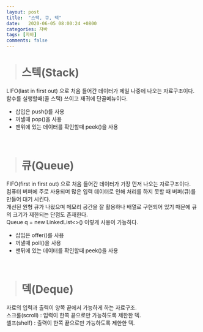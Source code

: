 ```yaml
---
layout: post
title:  "스택, 큐, 덱"
date:   2020-06-05 08:00:24 +0800
categories: 자바
tags: [자바]
comments: false
---
```


># 스텍(Stack)

LIFO(last in first out) 으로 처음 들어간 데이터가 제일 나중에 나오는 자료구조이다.
함수를 실행할때(콜 스택) 쓰이고 재귀에 단골메뉴이다.
- 삽입은 push()를 사용
- 꺼낼때 pop()을 사용
- 맨위에 있는 데이터를 확인할때 peek()을 사용

<br />

># 큐(Queue)

FIFO(first in first out) 으로 처음 들어간 데이터가 가장 먼저 나오는 자료구조이다.  
컴퓨터 버퍼에 주로 사용되며 많은 입력 데이터로 인해 처리를 하지 못할 때 버퍼(큐)를 만들어 대기 시킨다.  
개선된 원형 큐가 나왔으며 메모리 공간을 잘 활용하나 배열로 구현되어 있기 때문에 큐의 크기가 제한되는 단점도 존재한다.  
Queue q = new LinkedList<>() 이렇게 사용이 가능하다.
- 삽입은 offer()를 사용
- 꺼낼때 poll()을 사용
- 맨뒤에 있는 데이터를 확인할때 peek()을 사용

<br />

># 덱(Deque)

자료의 입력과 출력이 양쪽 끝에서 가능하게 하는 자료구조.    
스크롤(scroll) : 입력이 한쪽 끝으로만 가능하도록 제한한 덱.  
셀프(shelf) : 출력이 한쪽 끝으로만 가능하도록 제한한 덱.  




